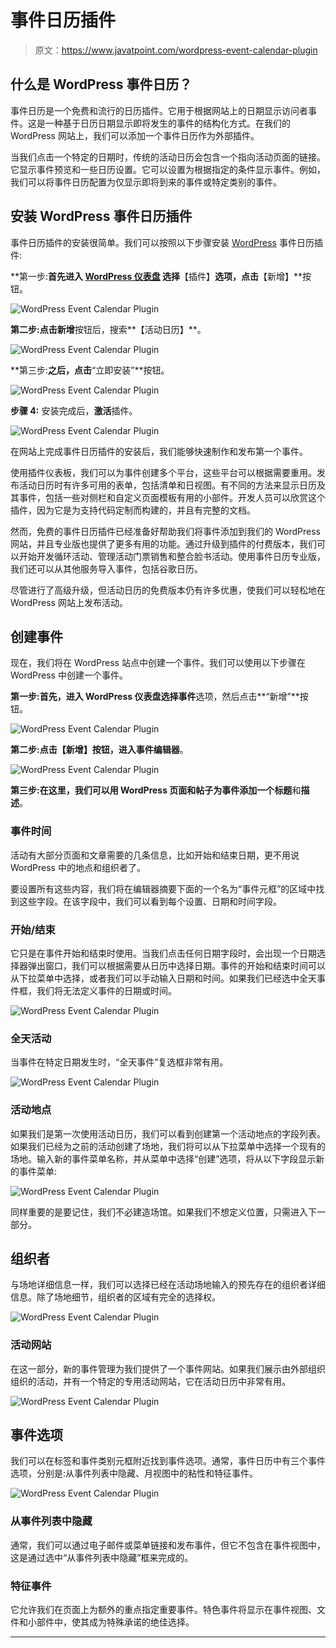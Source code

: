 # 事件日历插件

> 原文：<https://www.javatpoint.com/wordpress-event-calendar-plugin>

## 什么是 WordPress 事件日历？

事件日历是一个免费和流行的日历插件。它用于根据网站上的日期显示访问者事件。这是一种基于日历日期显示即将发生的事件的结构化方式。在我们的 WordPress 网站上，我们可以添加一个事件日历作为外部插件。

当我们点击一个特定的日期时，传统的活动日历会包含一个指向活动页面的链接。它显示事件预览和一些日历设置。它可以设置为根据指定的条件显示事件。例如，我们可以将事件日历配置为仅显示即将到来的事件或特定类别的事件。

## 安装 WordPress 事件日历插件

事件日历插件的安装很简单。我们可以按照以下步骤安装 [WordPress](https://www.javatpoint.com/wordpress-tutorial) 事件日历插件:

**第一步:**首先进入 **[WordPress 仪表盘](https://www.javatpoint.com/wordpress-dashboard)** 选择**【插件】**选项，点击**【新增】**按钮。

![WordPress Event Calendar Plugin](img/2d6255b560c1a3f17efbac07cd7f9d5b.png)

**第二步:**点击**新增**按钮后，搜索**【活动日历】**。

![WordPress Event Calendar Plugin](img/80378c0e4dff808766a9f6c1d69ff6f9.png)

**第三步:**之后，点击**“立即安装”**按钮。

![WordPress Event Calendar Plugin](img/90a7c5124ab0dcbddd4e43468c52d278.png)

**步骤 4:** 安装完成后，**激活**插件。

![WordPress Event Calendar Plugin](img/57ea0c16c343d568e744e2d3f7f3575d.png)

在网站上完成事件日历插件的安装后，我们能够快速制作和发布第一个事件。

使用插件仪表板，我们可以为事件创建多个平台，这些平台可以根据需要重用。发布活动日历时有许多可用的表单，包括清单和日视图。有不同的方法来显示日历及其事件，包括一些对侧栏和自定义页面模板有用的小部件。开发人员可以欣赏这个插件，因为它是为支持代码定制而构建的，并且有完整的文档。

然而，免费的事件日历插件已经准备好帮助我们将事件添加到我们的 WordPress 网站，并且专业版也提供了更多有用的功能。通过升级到插件的付费版本，我们可以开始开发循环活动、管理活动门票销售和整合脸书活动。使用事件日历专业版，我们还可以从其他服务导入事件，包括谷歌日历。

尽管进行了高级升级，但活动日历的免费版本仍有许多优惠，使我们可以轻松地在 WordPress 网站上发布活动。

## 创建事件

现在，我们将在 WordPress 站点中创建一个事件。我们可以使用以下步骤在 WordPress 中创建一个事件。

**第一步:**首先，进入 **WordPress 仪表盘**选择**事件**选项，然后点击**“新增”**按钮。

![WordPress Event Calendar Plugin](img/4683ac832541bfa3303861f4a83a8fc1.png)

**第二步:**点击**【新增】**按钮，进入**事件编辑器**。

![WordPress Event Calendar Plugin](img/fcebe8a2ea2e78d5aced4faa4dae4bdc.png)

**第三步:**在这里，我们可以用 WordPress 页面和帖子为事件添加一个**标题**和**描述**。

### 事件时间

活动有大部分页面和文章需要的几条信息，比如开始和结束日期，更不用说 WordPress 中的地点和组织者了。

要设置所有这些内容，我们将在编辑器摘要下面的一个名为“事件元框”的区域中找到这些字段。在该字段中，我们可以看到每个设置、日期和时间字段。

### 开始/结束

它只是在事件开始和结束时使用。当我们点击任何日期字段时，会出现一个日期选择器弹出窗口，我们可以根据需要从日历中选择日期。事件的开始和结束时间可以从下拉菜单中选择，或者我们可以手动输入日期和时间。如果我们已经选中全天事件框，我们将无法定义事件的日期或时间。

![WordPress Event Calendar Plugin](img/864af8735e0ea623ab8397c0804f16ab.png)

### 全天活动

当事件在特定日期发生时，“全天事件”复选框非常有用。

![WordPress Event Calendar Plugin](img/8cd26e14dfecf02c93680dad62f9f2cd.png)

### 活动地点

如果我们是第一次使用活动日历，我们可以看到创建第一个活动地点的字段列表。如果我们已经为之前的活动创建了场地，我们将可以从下拉菜单中选择一个现有的场地。输入新的事件菜单名称，并从菜单中选择“创建”选项，将从以下字段显示新的事件菜单:

![WordPress Event Calendar Plugin](img/10ff0dfd134792149c54e8fd92b5444f.png)

同样重要的是要记住，我们不必建造场馆。如果我们不想定义位置，只需进入下一部分。

## 组织者

与场地详细信息一样，我们可以选择已经在活动场地输入的预先存在的组织者详细信息。除了场地细节，组织者的区域有完全的选择权。

![WordPress Event Calendar Plugin](img/c81ef2019d527871f386fd8a531c3cf1.png)

### 活动网站

在这一部分，新的事件管理为我们提供了一个事件网站。如果我们展示由外部组织组织的活动，并有一个特定的专用活动网站，它在活动日历中非常有用。

![WordPress Event Calendar Plugin](img/a1660cf33800af4e855395c1d4be288f.png)

## 事件选项

我们可以在标签和事件类别元框附近找到事件选项。通常，事件日历中有三个事件选项，分别是:从事件列表中隐藏、月视图中的粘性和特征事件。

![WordPress Event Calendar Plugin](img/582cbd67ef46d95ae30710200324a5e1.png)

### 从事件列表中隐藏

通常，我们可以通过电子邮件或菜单链接和发布事件，但它不包含在事件视图中，这是通过选中“从事件列表中隐藏”框来完成的。

### 特征事件

它允许我们在页面上为额外的重点指定重要事件。特色事件将显示在事件视图、文件和小部件中，使其成为特殊承诺的绝佳选择。

* * *